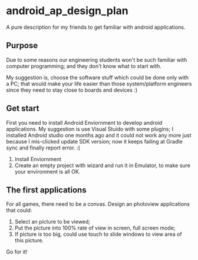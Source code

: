 # android_ap_design_plan
A pure description for my friends to get familiar with android applications.

## Purpose
Due to some reasons our engineering students won't be such familiar with
computer programming; and they don't know what to start with.

My suggestion is, choose the software stuff which could be done only with
a PC; that would make your life easier than those system/platform engineers
since they need to stay close to boards and devices :)

## Get start
First you need to install Android Enviornment to develop android applications.
My suggestion is use Visual Stuido with some plugins; I installed Android
studio one months ago and it could not work any more just because I mis-clicked
update SDK version; now it keeps failing at Gradle sync and finally report error.
:(

1. Install Enviornment
2. Create an empty project with wizard and run it in Emulator, to make
   sure your environment is all OK.

## The first applications
For all games, there need to be a convas. Design an photoview applications that could:
1. Select an picture to be viewed;
2. Put the picture into 100% rate of view in screen, full screen mode;
3. If picture is too big, could use touch to slide windows to view area of this picture.

Go for it!
